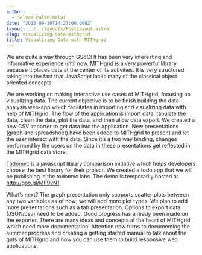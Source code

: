 ```yaml
---
author:
  - Selvam Palanimalai
date: "2013-09-10T14:27:00.000Z"
layout: ../../layouts/PostLayout.astro
slug: visualizing-data-mithgrid
title: Visualizing Data with MITHgrid
---
```


We are quite a way through GSoC! It has been very interesting and informative experience until now. MITHgrid is a very powerful library because it places data at the center of its activities. It is very structured taking into the fact that JavaScript lacks many of the classical object oriented concepts.

We are working on making interactive use cases of MITHgrid, focusing on visualizing data. The current objective is to be finish building the data analysis web-app which facilitates in importing and visualizing data with help of MITHgrid. The flow of the application is import data, tabulate the data, clean the data, plot the data, and then allow data export. We created a new CSV importer to get data into the application. New presentations (graph and spreadsheet) have been added to MITHgrid to present and let the user interact with the data. Since it’s a two way binding, changes performed by the users on the data in these presentations get reflected in the MITHgrid data store.

[Todomvc](http://todomvc.com/) is a javascript library comparison initiative which helps developers choose the best library for their project. We created a todo app that we will be publishing in the todomvc labs. The demo is temporarily hosted at http://goo.gl/MF9vN1.

What’s next? The graph presentation only supports scatter plots between any two variables as of now; we will add more plot types. We plan to add more presentations such as a tab presentation. Options to export data (JSON/csv) need to be added. Good progress has already been made on the exporter. There are many ideas and concepts at the heart of MITHgrid which need more documentation. Attention now turns to documenting the summer progress and creating a getting started manual to talk about the guts of MITHgrid and how you can use them to build responsive web applications.
